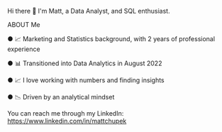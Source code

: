 Hi there 👋
I'm Matt, a Data Analyst, and SQL enthusiast.

ABOUT Me

● 📈 Marketing and Statistics background, with 2 years of professional experience

● 📊 Transitioned into Data Analytics in August 2022

● 📈 I love working with numbers and finding insights

● 📉 Driven by an analytical mindset

You can reach me through my LinkedIn: https://www.linkedin.com/in/mattchupek
